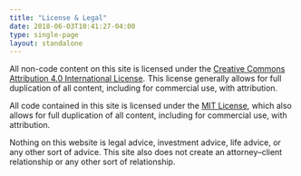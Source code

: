 ```yaml
---
title: "License & Legal"
date: 2018-06-03T10:41:27-04:00
type: single-page
layout: standalone
---
```


  <p class="content-p"> All non-code content on this site is licensed under the <a class="link" href="https://creativecommons.org/licenses/by/4.0/legalcode">Creative Commons Attribution 4.0 International License</a>. This license generally allows for full duplication of all content, including for commercial use, with attribution.</p>

  <p class="content-p"> All code contained in this site is licensed under the <a class="link" href="https://opensource.org/licenses/MIT">MIT License</a>, which also allows for full duplication of all content, including for commercial use, with attribution.</p>

  <p class="content-p"> Nothing on this website is legal advice, investment advice, life advice, or any other sort of advice.  This site also does not create an attorney–client relationship or any other sort of relationship.</p>


